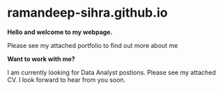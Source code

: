# ramandeep-sihra.github.io

<b> Hello and welcome to my webpage. </b>

Please see my attached portfolio to find out more about me 

<b> Want to work with me? </b>

I am currently looking for Data Analyst postions. Please see my attached CV. 
I look forward to hear from you soon. 
